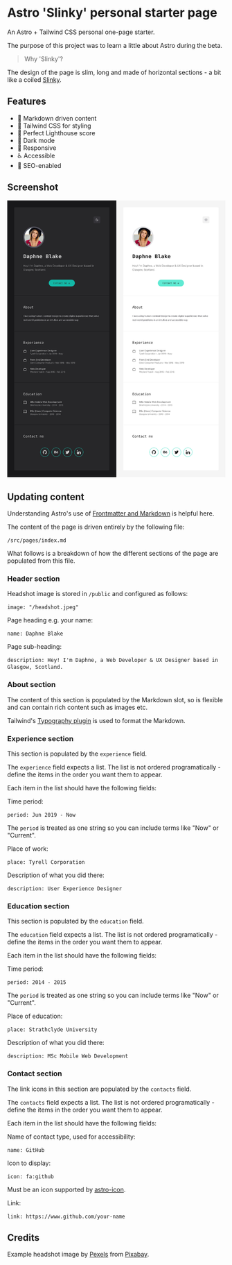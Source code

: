# Astro 'Slinky' personal starter page

An Astro + Tailwind CSS personal one-page starter.

The purpose of this project was to learn a little about Astro during the beta.

> Why 'Slinky'?

The design of the page is slim, long and made of horizontal sections - a bit like a coiled [Slinky](https://en.wikipedia.org/wiki/Slinky).

## Features

- 📓 Markdown driven content
- 💨 Tailwind CSS for styling
- 💯 Perfect Lighthouse score
- 🌙 Dark mode
- 📱 Responsive
- ♿ Accessible
- 🔎 SEO-enabled

## Screenshot

![Slinky page screenshot](screenshot.jpg)

## Updating content

Understanding Astro's use of [Frontmatter and Markdown](https://docs.astro.build/en/guides/markdown-content/) is helpful here.

The content of the page is driven entirely by the following file:

    /src/pages/index.md

What follows is a breakdown of how the different sections of the page are populated from this file.

### Header section

Headshot image is stored in `/public` and configured as follows:

    image: "/headshot.jpeg"

Page heading e.g. your name:

    name: Daphne Blake

Page sub-heading:

    description: Hey! I'm Daphne, a Web Developer & UX Designer based in Glasgow, Scotland.

### About section

The content of this section is populated by the Markdown slot, so is flexible and can contain rich content such as images etc.

Tailwind's [Typography plugin](https://tailwindcss.com/docs/typography-plugin) is used to format the Markdown.

### Experience section

This section is populated by the `experience` field.

The `experience` field expects a list. The list is not ordered programatically - define the items in the order you want them to appear.

Each item in the list should have the following fields:

Time period:

    period: Jun 2019 - Now

The `period` is treated as one string so you can include terms like "Now" or "Current".

Place of work:

    place: Tyrell Corporation

Description of what you did there:

    description: User Experience Designer

### Education section

This section is populated by the `education` field.

The `education` field expects a list. The list is not ordered programatically - define the items in the order you want them to appear.

Each item in the list should have the following fields:

Time period:

    period: 2014 - 2015

The `period` is treated as one string so you can include terms like "Now" or "Current".

Place of education:

    place: Strathclyde University

Description of what you did there:

    description: MSc Mobile Web Development

### Contact section

The link icons in this section are populated by the `contacts` field.

The `contacts` field expects a list. The list is not ordered programatically - define the items in the order you want them to appear.

Each item in the list should have the following fields:

Name of contact type, used for accessibility:

    name: GitHub

Icon to display:

    icon: fa:github

Must be an icon supported by [astro-icon](https://www.npmjs.com/package/astro-icon).

Link:

    link: https://www.github.com/your-name

## Credits

Example headshot image by [Pexels](https://pixabay.com/users/pexels-2286921/?utm_source=link-attribution&amp;utm_medium=referral&amp;utm_campaign=image&amp;utm_content=1867618) from [Pixabay](https://pixabay.com//?utm_source=link-attribution&amp;utm_medium=referral&amp;utm_campaign=image&amp;utm_content=1867618).